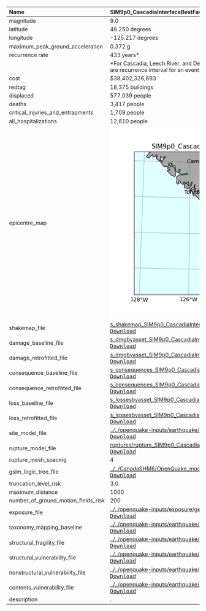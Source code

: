 | Name                                | SIM9p0_CascadiaInterfaceBestFault                                                                                                                                                                                                                                                                                                                                                                                                                 |
|:------------------------------------|:--------------------------------------------------------------------------------------------------------------------------------------------------------------------------------------------------------------------------------------------------------------------------------------------------------------------------------------------------------------------------------------------------------------------------------------------------|
| magnitude                           | 9.0                                                                                                                                                                                                                                                                                                                                                                                                                                               |
| latitude                            | 48.250 degrees                                                                                                                                                                                                                                                                                                                                                                                                                                    |
| longitude                           | -125.217 degrees                                                                                                                                                                                                                                                                                                                                                                                                                                  |
| maximum_peak_ground_acceleration    | 0.372 g                                                                                                                                                                                                                                                                                                                                                                                                                                           |
| recurrence rate                     | 433 years*                                                                                                                                                                                                                                                                                                                                                                                                                                        |
|                                     | *For Cascadia, Leech River, and Devil's Mountain Faults these are characteristic earthquakes, else they are recurrence interval for an event of equal or greater magnitude in the scenario source region.                                                                                                                                                                                                                                         |
| cost                                | $38,402,326,693                                                                                                                                                                                                                                                                                                                                                                                                                                   |
| redtag                              | 18,375 buildings                                                                                                                                                                                                                                                                                                                                                                                                                                  |
| displaced                           | 577,039 people                                                                                                                                                                                                                                                                                                                                                                                                                                    |
| deaths                              | 3,417 people                                                                                                                                                                                                                                                                                                                                                                                                                                      |
| critical_injuries_and_entrapments   | 1,709 people                                                                                                                                                                                                                                                                                                                                                                                                                                      |
| all_hospitalizations                | 12,610 people                                                                                                                                                                                                                                                                                                                                                                                                                                     |
| epicentre_map                       | ![Epicentre](SIM9p0_CascadiaInterfaceBestFault.png)                                                                                                                                                                                                                                                                                                                                                                                               |
| shakemap_file                       | [s_shakemap_SIM9p0_CascadiaInterfaceBestFault_11.csv](https://github.com/OpenDRR/earthquake-scenarios/blob/master/FINISHED/s_shakemap_SIM9p0_CascadiaInterfaceBestFault_11.csv)<br/>[<kbd>Download</kbd>](https://github.com/OpenDRR/earthquake-scenarios/raw/master/FINISHED/s_shakemap_SIM9p0_CascadiaInterfaceBestFault_11.csv)                                                                                                                |
| damage_baseline_file                | [s_dmgbyasset_SIM9p0_CascadiaInterfaceBestFault_b0_317_b.csv](https://github.com/OpenDRR/earthquake-scenarios/blob/master/FINISHED/s_dmgbyasset_SIM9p0_CascadiaInterfaceBestFault_b0_317_b.csv)<br/>[<kbd>Download</kbd>](https://github.com/OpenDRR/earthquake-scenarios/raw/master/FINISHED/s_dmgbyasset_SIM9p0_CascadiaInterfaceBestFault_b0_317_b.csv)                                                                                        |
| damage_retrofitted_file             | [s_dmgbyasset_SIM9p0_CascadiaInterfaceBestFault_r1_318_b.csv](https://github.com/OpenDRR/earthquake-scenarios/blob/master/FINISHED/s_dmgbyasset_SIM9p0_CascadiaInterfaceBestFault_r1_318_b.csv)<br/>[<kbd>Download</kbd>](https://github.com/OpenDRR/earthquake-scenarios/raw/master/FINISHED/s_dmgbyasset_SIM9p0_CascadiaInterfaceBestFault_r1_318_b.csv)                                                                                        |
| consequence_baseline_file           | [s_consequences_SIM9p0_CascadiaInterfaceBestFault_b0_317_b.csv](https://github.com/OpenDRR/earthquake-scenarios/blob/master/FINISHED/s_consequences_SIM9p0_CascadiaInterfaceBestFault_b0_317_b.csv)<br/>[<kbd>Download</kbd>](https://github.com/OpenDRR/earthquake-scenarios/raw/master/FINISHED/s_consequences_SIM9p0_CascadiaInterfaceBestFault_b0_317_b.csv)                                                                                  |
| consequence_retrofitted_file        | [s_consequences_SIM9p0_CascadiaInterfaceBestFault_r1_318_b.csv](https://github.com/OpenDRR/earthquake-scenarios/blob/master/FINISHED/s_consequences_SIM9p0_CascadiaInterfaceBestFault_r1_318_b.csv)<br/>[<kbd>Download</kbd>](https://github.com/OpenDRR/earthquake-scenarios/raw/master/FINISHED/s_consequences_SIM9p0_CascadiaInterfaceBestFault_r1_318_b.csv)                                                                                  |
| loss_baseline_file                  | [s_lossesbyasset_SIM9p0_CascadiaInterfaceBestFault_b0_319_b.csv](https://github.com/OpenDRR/earthquake-scenarios/blob/master/FINISHED/s_lossesbyasset_SIM9p0_CascadiaInterfaceBestFault_b0_319_b.csv)<br/>[<kbd>Download</kbd>](https://github.com/OpenDRR/earthquake-scenarios/raw/master/FINISHED/s_lossesbyasset_SIM9p0_CascadiaInterfaceBestFault_b0_319_b.csv)                                                                               |
| loss_retrofitted_file               | [s_lossesbyasset_SIM9p0_CascadiaInterfaceBestFault_r1_320_b.csv](https://github.com/OpenDRR/earthquake-scenarios/blob/master/FINISHED/s_lossesbyasset_SIM9p0_CascadiaInterfaceBestFault_r1_320_b.csv)<br/>[<kbd>Download</kbd>](https://github.com/OpenDRR/earthquake-scenarios/raw/master/FINISHED/s_lossesbyasset_SIM9p0_CascadiaInterfaceBestFault_r1_320_b.csv)                                                                               |
| site_model_file                     | [../../openquake-inputs/earthquake/sites/regions/site-vgrid_BC.csv](https://github.com/OpenDRR/earthquake-scenarios/blob/master/../../openquake-inputs/earthquake/sites/regions/site-vgrid_BC.csv)<br/>[<kbd>Download</kbd>](https://github.com/OpenDRR/earthquake-scenarios/raw/master/../../openquake-inputs/earthquake/sites/regions/site-vgrid_BC.csv)                                                                                        |
| rupture_model_file                  | [ruptures/rupture_SIM9p0_CascadiaInterfaceBestFault.xml](https://github.com/OpenDRR/earthquake-scenarios/blob/master/ruptures/rupture_SIM9p0_CascadiaInterfaceBestFault.xml)<br/>[<kbd>Download</kbd>](https://github.com/OpenDRR/earthquake-scenarios/raw/master/ruptures/rupture_SIM9p0_CascadiaInterfaceBestFault.xml)                                                                                                                         |
| rupture_mesh_spacing                | 4                                                                                                                                                                                                                                                                                                                                                                                                                                                 |
| gsim_logic_tree_file                | [../../CanadaSHM6/OpenQuake_model_files/gmms/LogicTree/OQ_classes_NGASa0p3weights_interface.xml](https://github.com/OpenDRR/earthquake-scenarios/blob/master/../../CanadaSHM6/OpenQuake_model_files/gmms/LogicTree/OQ_classes_NGASa0p3weights_interface.xml)<br/>[<kbd>Download</kbd>](https://github.com/OpenDRR/earthquake-scenarios/raw/master/../../CanadaSHM6/OpenQuake_model_files/gmms/LogicTree/OQ_classes_NGASa0p3weights_interface.xml) |
| truncation_level_risk               | 3.0                                                                                                                                                                                                                                                                                                                                                                                                                                               |
| maximum_distance                    | 1000                                                                                                                                                                                                                                                                                                                                                                                                                                              |
| number_of_ground_motion_fields_risk | 200                                                                                                                                                                                                                                                                                                                                                                                                                                               |
| exposure_file                       | [../../openquake-inputs/exposure/general-building-stock/oqBldgExp_BC.xml](https://github.com/OpenDRR/earthquake-scenarios/blob/master/../../openquake-inputs/exposure/general-building-stock/oqBldgExp_BC.xml)<br/>[<kbd>Download</kbd>](https://github.com/OpenDRR/earthquake-scenarios/raw/master/../../openquake-inputs/exposure/general-building-stock/oqBldgExp_BC.xml)                                                                      |
| taxonomy_mapping_baseline           | [../../openquake-inputs/earthquake/vulnerability/CanSRM1_TaxMap_b0.csv](https://github.com/OpenDRR/earthquake-scenarios/blob/master/../../openquake-inputs/earthquake/vulnerability/CanSRM1_TaxMap_b0.csv)<br/>[<kbd>Download</kbd>](https://github.com/OpenDRR/earthquake-scenarios/raw/master/../../openquake-inputs/earthquake/vulnerability/CanSRM1_TaxMap_b0.csv)                                                                            |
| structural_fragility_file           | [../../openquake-inputs/earthquake/vulnerability/structural_fragility_CAN.xml](https://github.com/OpenDRR/earthquake-scenarios/blob/master/../../openquake-inputs/earthquake/vulnerability/structural_fragility_CAN.xml)<br/>[<kbd>Download</kbd>](https://github.com/OpenDRR/earthquake-scenarios/raw/master/../../openquake-inputs/earthquake/vulnerability/structural_fragility_CAN.xml)                                                       |
| structural_vulnerability_file       | [../../openquake-inputs/earthquake/vulnerability/vulnerability_structural_CAN.xml](https://github.com/OpenDRR/earthquake-scenarios/blob/master/../../openquake-inputs/earthquake/vulnerability/vulnerability_structural_CAN.xml)<br/>[<kbd>Download</kbd>](https://github.com/OpenDRR/earthquake-scenarios/raw/master/../../openquake-inputs/earthquake/vulnerability/vulnerability_structural_CAN.xml)                                           |
| nonstructural_vulnerability_file    | [../../openquake-inputs/earthquake/vulnerability/vulnerability_nonstructural_CAN.xml](https://github.com/OpenDRR/earthquake-scenarios/blob/master/../../openquake-inputs/earthquake/vulnerability/vulnerability_nonstructural_CAN.xml)<br/>[<kbd>Download</kbd>](https://github.com/OpenDRR/earthquake-scenarios/raw/master/../../openquake-inputs/earthquake/vulnerability/vulnerability_nonstructural_CAN.xml)                                  |
| contents_vulnerability_file         | [../../openquake-inputs/earthquake/vulnerability/vulnerability_contents_CAN.xml](https://github.com/OpenDRR/earthquake-scenarios/blob/master/../../openquake-inputs/earthquake/vulnerability/vulnerability_contents_CAN.xml)<br/>[<kbd>Download</kbd>](https://github.com/OpenDRR/earthquake-scenarios/raw/master/../../openquake-inputs/earthquake/vulnerability/vulnerability_contents_CAN.xml)                                                 |
| description                         | .                                                                                                                                                                                                                                                                                                                                                                                                                                                 |
